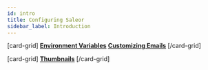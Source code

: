 ```yaml
---
id: intro
title: Configuring Saleor
sidebar_label: Introduction
---
```


[card-grid]
[**Environment Variables**](customization/environment-variables.md)
[**Customizing Emails**](customization/emails.md)
[/card-grid]

[card-grid]
[**Thumbnails**](customization/thumbnails.md)
[/card-grid]


